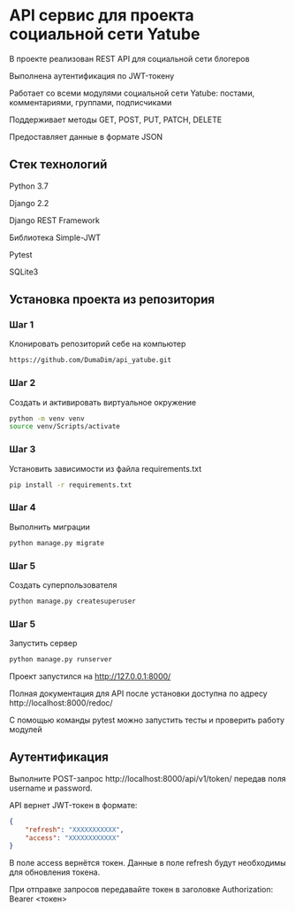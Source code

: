 #  API сервис для проекта социальной сети Yatube
В проекте реализован REST API для социальной сети блогеров

Выполнена аутентификация по JWT-токену

Работает со всеми модулями социальной сети Yatube: постами, комментариями, группами, подписчиками

Поддерживает методы GET, POST, PUT, PATCH, DELETE

Предоставляет данные в формате JSON

## Стек технологий
Python 3.7

Django 2.2

Django REST Framework

Библиотека Simple-JWT

Pytest

SQLite3

## Установка проекта из репозитория
### Шаг 1
Клонировать репозиторий себе на компьютер
```bash
https://github.com/DumaDim/api_yatube.git
```

### Шаг 2
Создать и активировать виртуальное окружение
```bash
python -m venv venv
source venv/Scripts/activate
```

### Шаг 3
Установить зависимости из файла requirements.txt
```bash
pip install -r requirements.txt
```

### Шаг 4
Выполнить миграции
```bash
python manage.py migrate
```

### Шаг 5
Создать суперпользователя
```bash
python manage.py createsuperuser
```

### Шаг 5
Запустить сервер
```bash
python manage.py runserver
```

Проект запустился на http://127.0.0.1:8000/

Полная документация для API после установки доступна по адресу http://localhost:8000/redoc/

С помощью команды pytest можно запустить тесты и проверить работу модулей

## Аутентификация
Выполните POST-запрос http://localhost:8000/api/v1/token/ передав поля username и password.

API вернет JWT-токен в формате:
```json
{
    "refresh": "ХХХХХХХХХХХ",
    "access": "ХХХХХХХХХХХХ"
}
```

В поле access вернётся токен. Данные в поле refresh будут необходимы для обновления токена.

При отправке запроcов передавайте токен в заголовке Authorization: Bearer <токен>
